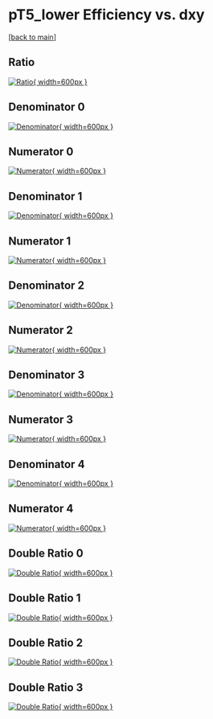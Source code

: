 # pT5_lower Efficiency vs. dxy

[[back to main](./)]



## Ratio

[![Ratio](../mtv/var/pT5_lower_vtr_13_-1_eff_dxy.png){ width=600px }](../mtv/var/pT5_lower_vtr_13_-1_eff_dxy.pdf)

## Denominator 0

[![Denominator](../mtv/den/pT5_lower_vtr_13_-1_eff_dxy_den0.png){ width=600px }](../mtv/den/pT5_lower_vtr_13_-1_eff_dxy_den0.pdf)

## Numerator 0

[![Numerator](../mtv/num/pT5_lower_vtr_13_-1_eff_dxy_num0.png){ width=600px }](../mtv/num/pT5_lower_vtr_13_-1_eff_dxy_num0.pdf)

## Denominator 1

[![Denominator](../mtv/den/pT5_lower_vtr_13_-1_eff_dxy_den1.png){ width=600px }](../mtv/den/pT5_lower_vtr_13_-1_eff_dxy_den1.pdf)

## Numerator 1

[![Numerator](../mtv/num/pT5_lower_vtr_13_-1_eff_dxy_num1.png){ width=600px }](../mtv/num/pT5_lower_vtr_13_-1_eff_dxy_num1.pdf)

## Denominator 2

[![Denominator](../mtv/den/pT5_lower_vtr_13_-1_eff_dxy_den2.png){ width=600px }](../mtv/den/pT5_lower_vtr_13_-1_eff_dxy_den2.pdf)

## Numerator 2

[![Numerator](../mtv/num/pT5_lower_vtr_13_-1_eff_dxy_num2.png){ width=600px }](../mtv/num/pT5_lower_vtr_13_-1_eff_dxy_num2.pdf)

## Denominator 3

[![Denominator](../mtv/den/pT5_lower_vtr_13_-1_eff_dxy_den3.png){ width=600px }](../mtv/den/pT5_lower_vtr_13_-1_eff_dxy_den3.pdf)

## Numerator 3

[![Numerator](../mtv/num/pT5_lower_vtr_13_-1_eff_dxy_num3.png){ width=600px }](../mtv/num/pT5_lower_vtr_13_-1_eff_dxy_num3.pdf)

## Denominator 4

[![Denominator](../mtv/den/pT5_lower_vtr_13_-1_eff_dxy_den4.png){ width=600px }](../mtv/den/pT5_lower_vtr_13_-1_eff_dxy_den4.pdf)

## Numerator 4

[![Numerator](../mtv/num/pT5_lower_vtr_13_-1_eff_dxy_num4.png){ width=600px }](../mtv/num/pT5_lower_vtr_13_-1_eff_dxy_num4.pdf)

## Double Ratio 0

[![Double Ratio](../mtv/ratio/pT5_lower_vtr_13_-1_eff_dxy_ratio0.png){ width=600px }](../mtv/ratio/pT5_lower_vtr_13_-1_eff_dxy_ratio0.pdf)

## Double Ratio 1

[![Double Ratio](../mtv/ratio/pT5_lower_vtr_13_-1_eff_dxy_ratio1.png){ width=600px }](../mtv/ratio/pT5_lower_vtr_13_-1_eff_dxy_ratio1.pdf)

## Double Ratio 2

[![Double Ratio](../mtv/ratio/pT5_lower_vtr_13_-1_eff_dxy_ratio2.png){ width=600px }](../mtv/ratio/pT5_lower_vtr_13_-1_eff_dxy_ratio2.pdf)

## Double Ratio 3

[![Double Ratio](../mtv/ratio/pT5_lower_vtr_13_-1_eff_dxy_ratio3.png){ width=600px }](../mtv/ratio/pT5_lower_vtr_13_-1_eff_dxy_ratio3.pdf)

